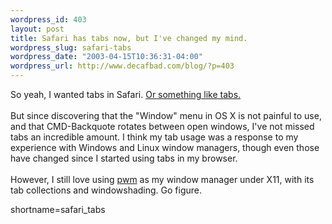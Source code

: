 ```yaml
--- 
wordpress_id: 403
layout: post
title: Safari has tabs now, but I've changed my mind.
wordpress_slug: safari-tabs
wordpress_date: "2003-04-15T10:36:31-04:00"
wordpress_url: http://www.decafbad.com/blog/?p=403
---
```

So yeah, I wanted tabs in Safari.  <a href="http://www.decafbad.com/blog/tech/old/oooche.html" target="_top">Or something like tabs.</a>
<br /><br />
But since discovering that the "Window" menu in OS X is not painful to
use, and that CMD-Backquote rotates between open windows, I've not missed
tabs an incredible amount.  I think my tab usage was a response to my experience
with Windows and Linux window managers, though even those have changed since
I started using tabs in my browser.
<br /><br />
However, I still love using <a href="http://www.students.tut.fi/~tuomov/pwm/" target="_top">pwm</a> as
my window manager under X11, with its tab collections and windowshading.  Go
figure.
<!--more-->
shortname=safari_tabs
